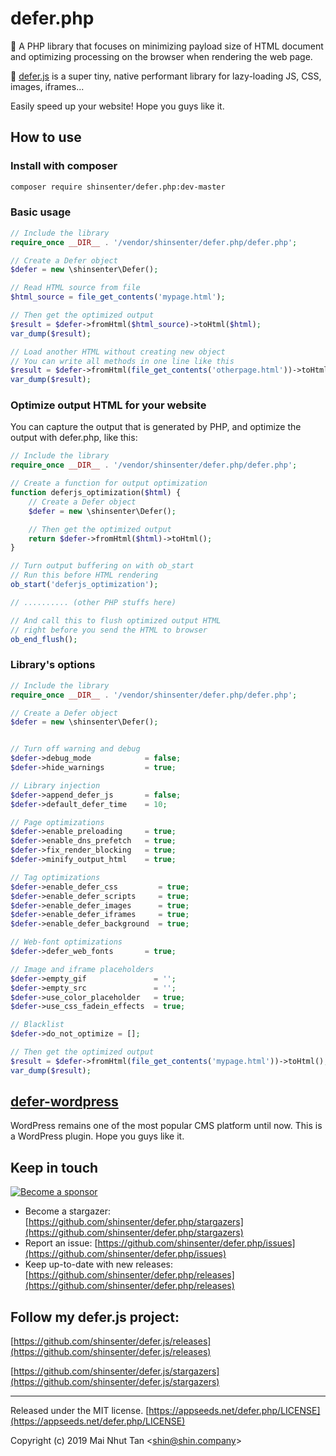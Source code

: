# defer.php

🚀 A PHP library that focuses on minimizing payload size of HTML document and optimizing processing on the browser when rendering the web page.

🔌 [defer.js](https://github.com/shinsenter/defer.js) is a super tiny, native performant library for lazy-loading JS, CSS, images, iframes...

Easily speed up your website! Hope you guys like it.



## How to use



### Install with composer

```bash
composer require shinsenter/defer.php:dev-master
```



### Basic usage

```php
// Include the library
require_once __DIR__ . '/vendor/shinsenter/defer.php/defer.php';

// Create a Defer object
$defer = new \shinsenter\Defer();

// Read HTML source from file
$html_source = file_get_contents('mypage.html');

// Then get the optimized output
$result = $defer->fromHtml($html_source)->toHtml($html);
var_dump($result);

// Load another HTML without creating new object
// You can write all methods in one line like this
$result = $defer->fromHtml(file_get_contents('otherpage.html'))->toHtml();
var_dump($result);
```



### Optimize output HTML for your website

You can capture the output that is generated by PHP, and optimize the output with defer.php, like this:

```php
// Include the library
require_once __DIR__ . '/vendor/shinsenter/defer.php/defer.php';

// Create a function for output optimization
function deferjs_optimization($html) {
    // Create a Defer object
    $defer = new \shinsenter\Defer();

    // Then get the optimized output
    return $defer->fromHtml($html)->toHtml();
}

// Turn output buffering on with ob_start
// Run this before HTML rendering
ob_start('deferjs_optimization');

// .......... (other PHP stuffs here)

// And call this to flush optimized output HTML
// right before you send the HTML to browser
ob_end_flush();
```



### Library's options

```php
// Include the library
require_once __DIR__ . '/vendor/shinsenter/defer.php/defer.php';

// Create a Defer object
$defer = new \shinsenter\Defer();


// Turn off warning and debug
$defer->debug_mode            = false;
$defer->hide_warnings         = true;

// Library injection
$defer->append_defer_js       = false;
$defer->default_defer_time    = 10;

// Page optimizations
$defer->enable_preloading     = true;
$defer->enable_dns_prefetch   = true;
$defer->fix_render_blocking   = true;
$defer->minify_output_html    = true;

// Tag optimizations
$defer->enable_defer_css         = true;
$defer->enable_defer_scripts     = true;
$defer->enable_defer_images      = true;
$defer->enable_defer_iframes     = true;
$defer->enable_defer_background  = true;

// Web-font optimizations
$defer->defer_web_fonts       = true;

// Image and iframe placeholders
$defer->empty_gif               = '';
$defer->empty_src               = '';
$defer->use_color_placeholder   = true;
$defer->use_css_fadein_effects  = true;

// Blacklist
$defer->do_not_optimize = [];

// Then get the optimized output
$result = $defer->fromHtml(file_get_contents('mypage.html'))->toHtml();
var_dump($result);
```



## [defer-wordpress](https://github.com/shinsenter/defer-wordpress/releases)

WordPress remains one of the most popular CMS platform until now. This is a WordPress plugin. Hope you guys like it.



## Keep in touch

[![Become a sponsor](https://c5.patreon.com/external/logo/become_a_patron_button@2x.png)](https://www.patreon.com/appseeds)


- Become a stargazer:
  [https://github.com/shinsenter/defer.php/stargazers](https://github.com/shinsenter/defer.php/stargazers)
- Report an issue:
  [https://github.com/shinsenter/defer.php/issues](https://github.com/shinsenter/defer.php/issues)
- Keep up-to-date with new releases:
  [https://github.com/shinsenter/defer.php/releases](https://github.com/shinsenter/defer.php/releases)



## Follow my defer.js project:

[https://github.com/shinsenter/defer.js/releases](https://github.com/shinsenter/defer.js/releases)

[https://github.com/shinsenter/defer.js/stargazers](https://github.com/shinsenter/defer.js/stargazers)

---

Released under the MIT license.
[https://appseeds.net/defer.php/LICENSE](https://appseeds.net/defer.php/LICENSE)

Copyright (c) 2019 Mai Nhut Tan &lt;[shin@shin.company](mailto:shin@shin.company)&gt;
